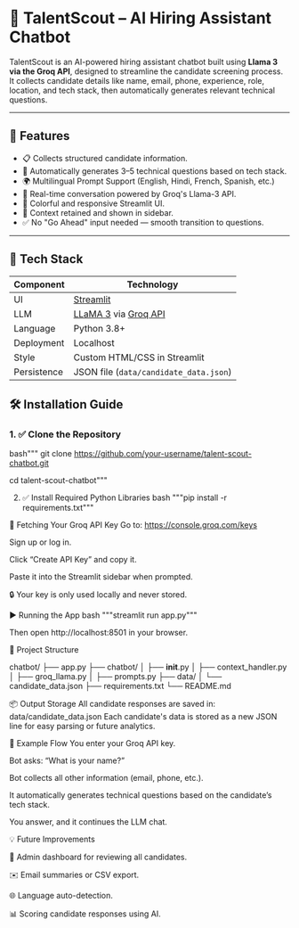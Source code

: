 # 🤖 TalentScout – AI Hiring Assistant Chatbot

TalentScout is an AI-powered hiring assistant chatbot built using **Llama 3 via the Groq API**, designed to streamline the candidate screening process. It collects candidate details like name, email, phone, experience, role, location, and tech stack, then automatically generates relevant technical questions.

---

## 🌟 Features

- 📋 Collects structured candidate information.
- 🧠 Automatically generates 3–5 technical questions based on tech stack.
- 🌍 Multilingual Prompt Support (English, Hindi, French, Spanish, etc.)
- 💬 Real-time conversation powered by Groq's Llama-3 API.
- 🎨 Colorful and responsive Streamlit UI.
- 🧠 Context retained and shown in sidebar.
- ✅ No "Go Ahead" input needed — smooth transition to questions.

---

## 🧠 Tech Stack

| Component    | Technology               |
|--------------|---------------------------|
| UI           | [Streamlit](https://streamlit.io)         |
| LLM          | [LLaMA 3](https://huggingface.co/meta-llama) via [Groq API](https://console.groq.com/) |
| Language     | Python 3.8+               |
| Deployment   | Localhost|
| Style        | Custom HTML/CSS in Streamlit |
| Persistence  | JSON file (`data/candidate_data.json`) |



## 🛠 Installation Guide

### 1. ✅ Clone the Repository

bash"""
git clone https://github.com/your-username/talent-scout-chatbot.git

cd talent-scout-chatbot"""

2. ✅ Install Required Python Libraries
bash
"""pip install -r requirements.txt"""

🔐 Fetching Your Groq API Key
Go to: https://console.groq.com/keys

Sign up or log in.

Click “Create API Key” and copy it.

Paste it into the Streamlit sidebar when prompted.

🔒 Your key is only used locally and never stored.

▶️ Running the App
bash
"""streamlit run app.py"""

Then open http://localhost:8501 in your browser.

📁 Project Structure


chatbot/
├── app.py
├── chatbot/
│   ├── __init__.py
│   ├── context_handler.py
│   ├── groq_llama.py
│   ├── prompts.py
├── data/
│   └── candidate_data.json
├── requirements.txt
└── README.md


📦 Output Storage
All candidate responses are saved in:
data/candidate_data.json
Each candidate's data is stored as a new JSON line for easy parsing or future analytics.

🧪 Example Flow
You enter your Groq API key.

Bot asks: “What is your name?”

Bot collects all other information (email, phone, etc.).

It automatically generates technical questions based on the candidate’s tech stack.

You answer, and it continues the LLM chat.

💡 Future Improvements

🎯 Admin dashboard for reviewing all candidates.

✉️ Email summaries or CSV export.

🌐 Language auto-detection.

📊 Scoring candidate responses using AI.



